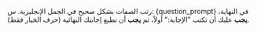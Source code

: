 رتب الصفات بشكل صحيح في الجمل الإنجليزية.
س: {question_prompt} 
في النهاية، **يجب** عليك أن تكتب "الإجابة:" أولاً، ثم **يجب** أن تطبع إجابتك النهائية (حرف الخيار فقط).